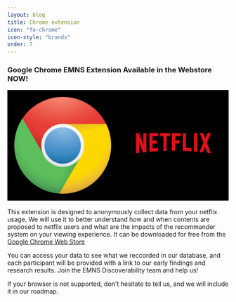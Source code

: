 ```yaml
---
layout: blog
title: Chrome extension
icon: "fa-chrome"
icon-style: "brands"
order: 7
---
```


<h3> Google Chrome EMNS Extension Available in the Webstore NOW! </h3>

<a href="https://chrome.google.com/webstore/detail/onabbokfokfoekjmlfonafngaffhjmpj" >
<img src="assets/images/chrome-netflix.png"></img> </a>

<p>This extension is designed to anonymously collect data from your netflix usage. We will use it to better understand how and when contents are proposed to netflix users and what are the impacts of the recommander system on your viewing experience. It can be downloaded for free from the <a href="https://chrome.google.com/webstore/detail/onabbokfokfoekjmlfonafngaffhjmpj" > Google Chrome Web Store</a></p>

<p>
You can access your data to see what we reccorded in our database, and each participant will be provided with a link to our early findings and research results. Join the EMNS Discoverability team and help us!
</p>

<p>
If your browser is not supported, don't hesitate to tell us, and we will include it in our roadmap.
</p>
